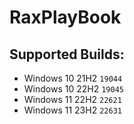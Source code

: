 # RaxPlayBook

## Supported Builds:
- Windows 10 21H2 `19044`
- Windows 10 22H2 `19045`
- Windows 11 22H2 `22621`
- Windows 11 23H2 `22631`

